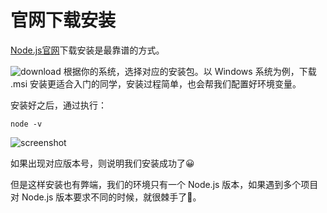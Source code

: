 # 官网下载安装

[Node.js官网](https://nodejs.org/zh-cn/download)下载安装是最靠谱的方式。

![download](https://live.staticflickr.com/65535/52765636216_ad181b666b_h.jpg)
根据你的系统，选择对应的安装包。以 Windows 系统为例，下载 .msi 安装更适合入门的同学，安装过程简单，也会帮我们配置好环境变量。

安装好之后，通过执行：

```shell
node -v
```

![screenshot](https://live.staticflickr.com/65535/52766628137_b9070cb112_w.jpg)

如果出现对应版本号，则说明我们安装成功了😀

但是这样安装也有弊端，我们的环境只有一个 Node.js 版本，如果遇到多个项目对 Node.js 版本要求不同的时候，就很棘手了🤯。
